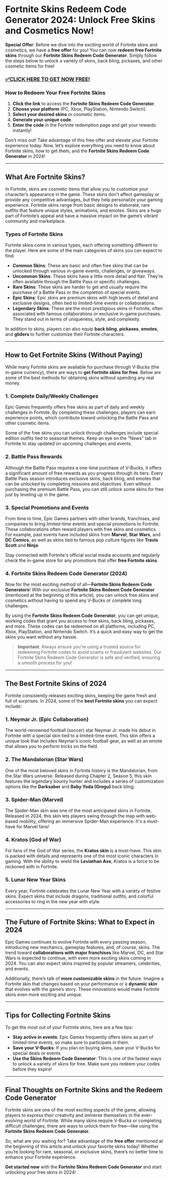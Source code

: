 # Fortnite Skins Redeem Code Generator 2024: Unlock Free Skins and Cosmetics Now!

**Special Offer**: Before we dive into the exciting world of Fortnite skins and cosmetics, we have a **free offer** for you! You can now **redeem free Fortnite skins** through our **Fortnite Skins Redeem Code Generator**. Simply follow the steps below to unlock a variety of skins, back bling, pickaxes, and other cosmetic items for free!

### [✅CLICK HERE TO GET NOW FREE!](https://www.fpo.go.th/main/fpo/media/FPO/allgifttodayfree.html)

### How to Redeem Your Free Fortnite Skins

1. **Click the link** to access the **Fortnite Skins Redeem Code Generator**.
2. **Choose your platform** (PC, Xbox, PlayStation, Nintendo Switch).
3. **Select your desired skins** or cosmetic items.
4. **Generate your unique code**.
5. **Enter the code** in the Fortnite redemption page and get your rewards instantly!

Don’t miss out! Take advantage of this free offer and elevate your Fortnite experience today. Now, let’s explore everything you need to know about Fortnite skins, how to get them, and the **Fortnite Skins Redeem Code Generator** in 2024!

---

## What Are Fortnite Skins?

In Fortnite, skins are cosmetic items that allow you to customize your character’s appearance in the game. These skins don’t affect gameplay or provide any competitive advantages, but they help personalize your gaming experience. Fortnite skins range from basic designs to elaborate, rare outfits that feature unique styles, animations, and emotes. Skins are a huge part of Fortnite’s appeal and have a massive impact on the game’s vibrant community and marketplace.

### Types of Fortnite Skins

Fortnite skins come in various types, each offering something different to the player. Here are some of the main categories of skins you can expect to find:

- **Common Skins**: These are basic and often free skins that can be unlocked through various in-game events, challenges, or giveaways.
- **Uncommon Skins**: These skins have a little more detail and flair. They’re often available through the Battle Pass or specific challenges.
- **Rare Skins**: These skins are harder to get and usually require the purchase of a Battle Pass or the completion of special events.
- **Epic Skins**: Epic skins are premium skins with high levels of detail and exclusive designs, often tied to limited-time events or collaborations.
- **Legendary Skins**: These are the most prestigious skins in Fortnite, often associated with famous collaborations or exclusive in-game purchases. They stand out in terms of uniqueness, style, and complexity.

In addition to skins, players can also equip **back bling**, **pickaxes**, **emotes**, and **gliders** to further customize their Fortnite characters.

---

## How to Get Fortnite Skins (Without Paying)

While many Fortnite skins are available for purchase through V-Bucks (the in-game currency), there are ways to **get Fortnite skins for free**. Below are some of the best methods for obtaining skins without spending any real money.

### 1. **Complete Daily/Weekly Challenges**
Epic Games frequently offers free skins as part of daily and weekly challenges in Fortnite. By completing these challenges, players can earn experience points, which contribute toward unlocking the Battle Pass and other cosmetic items.

Some of the free skins you can unlock through challenges include special edition outfits tied to seasonal themes. Keep an eye on the "News" tab in Fortnite to stay updated on upcoming challenges and events.

### 2. **Battle Pass Rewards**
Although the Battle Pass requires a one-time purchase of V-Bucks, it offers a significant amount of free rewards as you progress through its tiers. Every Battle Pass season introduces exclusive skins, back bling, and emotes that can be unlocked by completing missions and objectives. Even without purchasing the premium Battle Pass, you can still unlock some skins for free just by leveling up in the game.

### 3. **Special Promotions and Events**
From time to time, Epic Games partners with other brands, franchises, and companies to bring limited-time events and special promotions to Fortnite. These collaborations often reward players with free skins and cosmetics. For example, past events have included skins from **Marvel**, **Star Wars**, and **DC Comics**, as well as skins tied to famous pop culture figures like **Travis Scott** and **Ninja**.

Stay connected with Fortnite's official social media accounts and regularly check the in-game store for any promotions that offer **free Fortnite skins**.

### 4. **Fortnite Skins Redeem Code Generator (2024)**
Now for the most exciting method of all—**Fortnite Skins Redeem Code Generators**! With our exclusive **Fortnite Skins Redeem Code Generator** (mentioned at the beginning of this article), you can unlock free skins and cosmetics without having to spend any V-Bucks or complete long challenges.

By using the **Fortnite Skins Redeem Code Generator**, you can get unique, working codes that grant you access to free skins, back bling, pickaxes, and more. These codes can be redeemed on all platforms, including PC, Xbox, PlayStation, and Nintendo Switch. It’s a quick and easy way to get the skins you want without any hassle.

> **Important**: Always ensure you’re using a trusted source for redeeming Fortnite codes to avoid scams or fraudulent websites. Our Fortnite Skins Redeem Code Generator is safe and verified, ensuring a smooth process for you!

---

## The Best Fortnite Skins of 2024

Fortnite consistently releases exciting skins, keeping the game fresh and full of surprises. In 2024, some of the **best Fortnite skins** you can expect include:

### 1. **Neymar Jr. (Epic Collaboration)**
The world-renowned football (soccer) star Neymar Jr. made his debut in Fortnite with a special skin tied to a limited-time event. This skin offers a unique look that includes Neymar’s iconic football gear, as well as an emote that allows you to perform tricks on the field.

### 2. **The Mandalorian (Star Wars)**
One of the most beloved skins in Fortnite history is the Mandalorian, from the Star Wars universe. Released during Chapter 2, Season 5, this skin features the legendary bounty hunter and includes a series of customization options like the **Darksaber** and **Baby Yoda (Grogu)** back bling.

### 3. **Spider-Man (Marvel)**
The Spider-Man skin was one of the most anticipated skins in Fortnite. Released in 2024, this skin lets players swing through the map with web-based mobility, offering an immersive Spider-Man experience. It's a must-have for Marvel fans!

### 4. **Kratos (God of War)**
For fans of the God of War series, the **Kratos skin** is a must-have. This skin is packed with details and represents one of the most iconic characters in gaming. With the ability to wield the **Leviathan Axe**, Kratos is a force to be reckoned with in Fortnite.

### 5. **Lunar New Year Skins**
Every year, Fortnite celebrates the Lunar New Year with a variety of festive skins. Expect skins that include dragons, traditional outfits, and colorful accessories to ring in the new year with style.

---

## The Future of Fortnite Skins: What to Expect in 2024

Epic Games continues to evolve Fortnite with every passing season, introducing new mechanics, gameplay features, and, of course, skins. The trend toward **collaborations with major franchises** like Marvel, DC, and Star Wars is expected to continue, with even more exciting skins coming in 2024. You can also expect skins inspired by popular streamers, celebrities, and events.

Additionally, there’s talk of **more customizable skins** in the future. Imagine a Fortnite skin that changes based on your performance or a **dynamic skin** that evolves with the game’s story. These innovations would make Fortnite skins even more exciting and unique.

---

## Tips for Collecting Fortnite Skins

To get the most out of your Fortnite skins, here are a few tips:

- **Stay active in events**: Epic Games frequently offers skins as part of limited-time events, so make sure to participate in them.
- **Save your V-Bucks**: If you plan on buying skins, save your V-Bucks for special deals or events.
- **Use the Skins Redeem Code Generator**: This is one of the fastest ways to unlock a variety of skins for free. Make sure you redeem your codes before they expire!

---

## Final Thoughts on Fortnite Skins and the Redeem Code Generator

Fortnite skins are one of the most exciting aspects of the game, allowing players to express their creativity and immerse themselves in the ever-evolving world of Fortnite. While many skins require V-Bucks or completing difficult challenges, there are ways to unlock them for free—like using the **Fortnite Skins Redeem Code Generator**.

So, what are you waiting for? Take advantage of the **free offer** mentioned at the beginning of this article and unlock your favorite skins today! Whether you’re looking for rare, seasonal, or exclusive skins, there’s no better time to enhance your Fortnite experience.

**Get started now** with the **Fortnite Skins Redeem Code Generator** and start unlocking your free skins in 2024!
